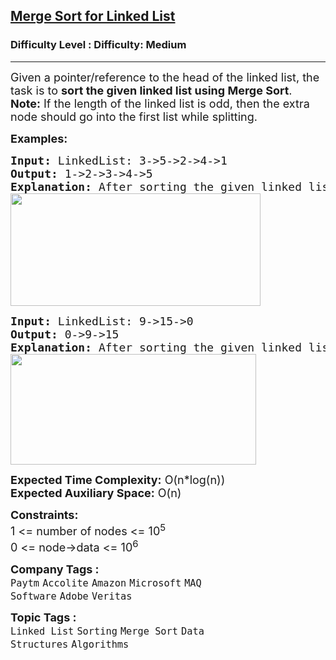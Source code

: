 <h2><a href="https://www.geeksforgeeks.org/problems/sort-a-linked-list/1?page=1&category=Linked%20List&company=Amazon,Microsoft,Google&difficulty=Medium,Hard&sortBy=submissions">Merge Sort for Linked List</a></h2><h3>Difficulty Level : Difficulty: Medium</h3><hr><div class="problems_problem_content__Xm_eO"><p><span style="font-size: 18px;">Given a pointer/reference to the head of the linked list, the task is to <strong>sort the given linked list using Merge Sort</strong>.</span><br><span style="font-size: 18px;"><strong>Note:</strong> If the length of the linked list is odd, then the extra node should go into the first list while splitting.</span></p>
<p><span style="font-size: 18px;"><strong>Examples:</strong></span></p>
<pre><span style="font-size: 18px;"><strong>Input: </strong>LinkedList: 3-&gt;5-&gt;2-&gt;4-&gt;1
<strong>Output: </strong>1-&gt;2-&gt;3-&gt;4-&gt;5<strong>
Explanation: </strong>After sorting the given linked list, the resultant matrix will be 1-&gt;2-&gt;3-&gt;4-&gt;5.<br><img src="https://media.geeksforgeeks.org/img-practice/prod/addEditProblem/700523/Web/Other/blobid0_1722065236.png" width="400" height="180"></span>
</pre>
<pre><span style="font-size: 18px;"><strong>Input: </strong>LinkedList: 9-&gt;15-&gt;0
<strong>Output: </strong>0-&gt;9-&gt;15<strong>
Explanation: </strong>After sorting the given linked list , resultant will be 0-&gt;9-&gt;15.<br><img src="https://media.geeksforgeeks.org/img-practice/prod/addEditProblem/700523/Web/Other/blobid1_1722065301.png" width="393" height="177"><br></span></pre>
<p><span style="font-size: 18px;"><strong>Expected Time Complexity:</strong> O(n*log(n))<br><strong>Expected Auxiliary Space:</strong> O(n)</span></p>
<p><span style="font-size: 18px;"><strong>Constraints:</strong><br>1 &lt;= number of nodes &lt;= 10<sup>5<br></sup>0 &lt;= node-&gt;data &lt;= 10<sup>6</sup></span></p></div><p><span style=font-size:18px><strong>Company Tags : </strong><br><code>Paytm</code>&nbsp;<code>Accolite</code>&nbsp;<code>Amazon</code>&nbsp;<code>Microsoft</code>&nbsp;<code>MAQ Software</code>&nbsp;<code>Adobe</code>&nbsp;<code>Veritas</code>&nbsp;<br><p><span style=font-size:18px><strong>Topic Tags : </strong><br><code>Linked List</code>&nbsp;<code>Sorting</code>&nbsp;<code>Merge Sort</code>&nbsp;<code>Data Structures</code>&nbsp;<code>Algorithms</code>&nbsp;